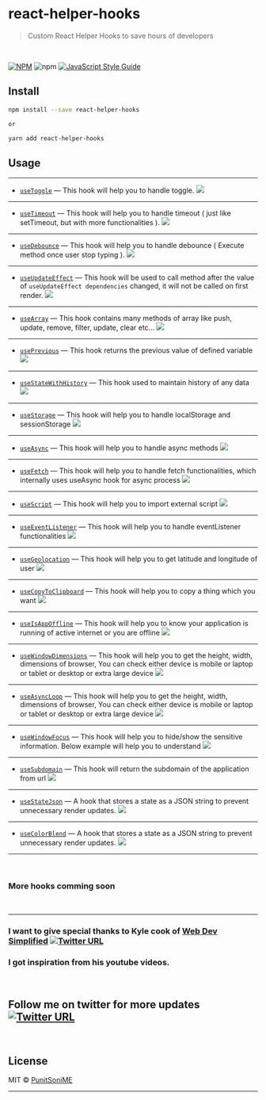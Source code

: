 # react-helper-hooks

> Custom React Helper Hooks to save hours of developers

<br />

[![NPM](https://img.shields.io/npm/v/react-helper-hooks.svg)](https://www.npmjs.com/package/react-helper-hooks) ![npm](https://img.shields.io/npm/dw/react-helper-hooks) [![JavaScript Style Guide](https://img.shields.io/badge/code_style-standard-brightgreen.svg)](https://standardjs.com)

## Install

```bash
npm install --save react-helper-hooks

or

yarn add react-helper-hooks
```

## Usage

-----------------------------

- [`useToggle`](./src/docs/1-useToggle.md) &mdash; This hook will help you to handle toggle. [![][img-demo]](https://codesandbox.io/s/usetoggle-927kw)

-----------------------------

- [`useTimeout`](./src/docs/2-useTimeout.md) &mdash; This hook will help you to handle timeout ( just like setTimeout, but with more functionalities ). [![][img-demo]](https://codesandbox.io/s/usetimeout-fk8g9)

-----------------------------

- [`useDebounce`](./src/docs/3-useDebounce.md) &mdash; This hook will help you to handle debounce ( Execute method once user stop typing ). [![][img-demo]](https://codesandbox.io/s/usedebounce-yuvjt)

-----------------------------

- [`useUpdateEffect`](./src/docs/4-useUpdateEffect.md) &mdash; This hook will be used to call method after the value of <code>useUpdateEffect dependencies</code> changed, it will not be called on first render. [![][img-demo]](https://codesandbox.io/s/useupdateeffect-iik03)

-----------------------------

- [`useArray`](./src/docs/5-useArray.md) &mdash; This hook contains many methods of array like push, update, remove, filter, update, clear etc... [![][img-demo]](https://codesandbox.io/s/usearray-desdu)

-----------------------------

- [`usePrevious`](./src/docs/6-usePrevious.md) &mdash; This hook returns the previous value of defined variable [![][img-demo]](https://codesandbox.io/s/useprevious-xkc74)

-----------------------------

- [`useStateWithHistory`](./src/docs/7-useStateWithHistory.md) &mdash; This hook used to maintain history of any data [![][img-demo]](https://codesandbox.io/s/usestatewithhistory-pgojt)

-----------------------------

- [`useStorage`](./src/docs/8-useStorage.md) &mdash; This hook will help you to handle localStorage and sessionStorage [![][img-demo]](https://codesandbox.io/s/usestorage-p4dnk)

-----------------------------

- [`useAsync`](./src/docs/9-useAsync.md) &mdash; This hook will help you to handle async methods [![][img-demo]](https://codesandbox.io/s/useasync-en2ms)

-----------------------------

- [`useFetch`](./src/docs/10-useFetch.md) &mdash; This hook will help you to handle fetch functionalities, which internally uses useAsync hook for async process [![][img-demo]](https://codesandbox.io/s/usefetch-kduom)

-----------------------------

- [`useScript`](./src/docs/11-useScript.md) &mdash; This hook will help you to import external script [![][img-demo]](https://codesandbox.io/s/usefetch-ungdm)

-----------------------------

- [`useEventListener`](./src/docs/13-useEventListener.md) &mdash; This hook will help you to handle eventListener functionalities [![][img-demo]](https://codesandbox.io/s/useeventlistener-l5wy6)

-----------------------------

- [`useGeolocation`](./src/docs/17-useGeolocation.md) &mdash; This hook will help you to get latitude and longitude of user [![][img-demo]](https://codesandbox.io/s/usegeolocation-uyo9y)

-----------------------------

- [`useCopyToClipboard`](./src/docs/18-useCopyToClipboard.md) &mdash; This hook will help you to copy a thing which you want [![][img-demo]](https://codesandbox.io/s/usecopytoclipboard-3yqhc)

-----------------------------

- [`useIsAppOffline`](./src/docs/101-useIsAppOffline.md) &mdash; This hook will help you to know your application is running of active internet or you are offline [![][img-demo]](https://codesandbox.io/s/useisappoffline-1tgjf)

-----------------------------

- [`useWindowDimensions`](./src/docs/102-useWindowDimensions.md) &mdash; This hook will help you to get the height, width, dimensions of browser, You can check either device is mobile or laptop or tablet or desktop or extra large device [![][img-demo]](https://codesandbox.io/s/usewindowdimensions-dyhep)

-----------------------------

- [`useAsyncLoop`](./src/docs/104-useAsyncLoop.md) &mdash; This hook will help you to get the height, width, dimensions of browser, You can check either device is mobile or laptop or tablet or desktop or extra large device [![][img-demo]](https://codesandbox.io/s/useasyncloop-t53pw)

-----------------------------

- [`useWindowFocus`](./src/docs/105-useWindowFocus.md) &mdash; This hook will help you to hide/show the sensitive information. Below example will help you to understand [![][img-demo]](https://codesandbox.io/s/usewindowfocus-kk282)

-----------------------------

- [`useSubdomain`](./src/docs/106-useSubdomain.md) &mdash; This hook will return the subdomain of the application from url [![][img-demo]](https://codesandbox.io/s/usesubdomain-rc4n0)

-----------------------------

- [`useStateJson`](./src/docs/107-useStateJson.md) &mdash; A hook that stores a state as a JSON string to prevent unnecessary render updates. [![][img-demo]](https://codesandbox.io/s/usestatejson-u3i0r)

-----------------------------


- [`useColorBlend`](./src/docs/108-useColorBlend.md) &mdash; A hook that stores a state as a JSON string to prevent unnecessary render updates. [![][img-demo]](https://codesandbox.io/s/usecolorblend-781bv)

-----------------------------

<br />

### More hooks comming soon

<br />

---------------

### I want to give special thanks to Kyle cook of [Web Dev Simplified](https://twitter.com/DevSimplified) [![Twitter URL](https://img.shields.io/twitter/url/https/twitter.com/bukotsunikki.svg?style=social&label=Follow@DevSimplified)](https://twitter.com/DevSimplified)
### I got inspiration from his youtube videos.

<br />

## Follow me on twitter for more updates [![Twitter URL](https://img.shields.io/twitter/url/https/twitter.com/bukotsunikki.svg?style=social&label=Follow@PunitSoniME)](https://twitter.com/PunitSoniME)


<br />

## License

MIT © [PunitSoniME](https://github.com/PunitSoniME)

[img-demo]: https://img.shields.io/badge/demo-🚀-blue.svg

---------
